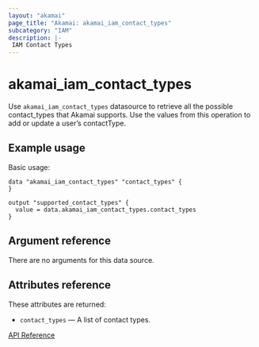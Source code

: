 ```yaml
---
layout: "akamai"
page_title: "Akamai: akamai_iam_contact_types"
subcategory: "IAM"
description: |-
 IAM Contact Types
---
```


# akamai_iam_contact_types

Use `akamai_iam_contact_types` datasource to retrieve all the possible contact_types that Akamai supports. Use the values from this operation to add or update a user’s contactType.

## Example usage

Basic usage:

```hcl
data "akamai_iam_contact_types" "contact_types" {
}

output "supported_contact_types" {
  value = data.akamai_iam_contact_types.contact_types
}
```

## Argument reference

There are no arguments for this data source.

## Attributes reference

These attributes are returned:

* `contact_types` — A list of contact types.

[API Reference](https://developer.akamai.com/api/core_features/identity_management_user_admin/v2.html#getadmincontacttypes)
